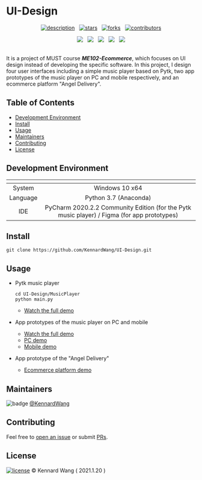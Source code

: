 # UI-Design

<div align="center">

  [![description](https://img.shields.io/badge/project-Individual-1F1F1F?style=for-the-badge)](https://github.com/KennardWang/UI-Design)
  &nbsp;
  [![stars](https://img.shields.io/github/stars/KennardWang/UI-Design?style=for-the-badge&color=FDEE21)](https://github.com/KennardWang/UI-Design/stargazers)
  &nbsp;
  [![forks](https://img.shields.io/github/forks/KennardWang/UI-Design?style=for-the-badge&color=white)](https://github.com/KennardWang/UI-Design/forks)
  &nbsp;
  [![contributors](https://img.shields.io/github/contributors/KennardWang/UI-Design?style=for-the-badge&color=8BC0D0)](https://github.com/KennardWang/UI-Design/graphs/contributors)
  
  <img src="https://img.shields.io/badge/windows-0078D6?logo=windows&logoColor=white&style=for-the-badge" />
  &nbsp;
  <img src="https://img.shields.io/badge/Python-FFD43B?style=for-the-badge&logo=python&logoColor=blue" />
  &nbsp;
  <img src="https://img.shields.io/badge/conda-342B029.svg?&style=for-the-badge&logo=anaconda&logoColor=white" />
  &nbsp;
  <img src="https://img.shields.io/badge/PyCharm-000000.svg?&style=for-the-badge&logo=PyCharm&logoColor=white" />
  &nbsp;
  <img src="https://img.shields.io/badge/Figma-F24E1E?style=for-the-badge&logo=figma&logoColor=white" />
</div>

<br>

It is a project of MUST course ***ME102-Ecommerce***, which focuses on UI design instead of developing the specific software. In this project, I design four user interfaces including a simple music player based on Pytk, two app prototypes of the music player on PC and mobile respectively, and an ecommerce platform "Angel Delivery".



## Table of Contents

- [Development Environment](#development-environment)
- [Install](#install)
- [Usage](#usage)
- [Maintainers](#maintainers)
- [Contributing](#contributing)
- [License](#license)



## Development Environment

| <!--> | <!--> |
|:---:|:---:|
| System | Windows 10 x64 |
| Language | Python 3.7 (Anaconda) |
| IDE | PyCharm 2020.2.2 Community Edition (for the Pytk music player) / Figma (for app prototypes) |



## Install

```
git clone https://github.com/KennardWang/UI-Design.git
```



## Usage

+ Pytk music player
  
  ```
  cd UI-Design/MusicPlayer
  python main.py
  ```

  + [Watch the full demo](https://kennardwang.github.io/ImageSource/Ecommerce-UI-Design/MusicPlayer.mp4)

+ App prototypes of the music player on PC and mobile

  + [Watch the full demo](https://kennardwang.github.io/ImageSource/Ecommerce-UI-Design/Prototype.mp4)
  + [PC demo](https://www.figma.com/file/Kn2CrM39fkGpzslPXWKH5L/ME102-UI-Design?node-id=0%3A1)
  + [Mobile demo](https://www.figma.com/file/Kn2CrM39fkGpzslPXWKH5L/ME102-UI-Design?node-id=78%3A0)

+ App prototype of the "Angel Delivery"

  + [Ecommerce platform demo](https://www.figma.com/file/Kn2CrM39fkGpzslPXWKH5L/Angel-Delivery-Platform-Mobile?node-id=127%3A2)



## Maintainers

![badge](https://img.shields.io/badge/maintenance-NO-EF2D5E) [@KennardWang](https://github.com/KennardWang)



## Contributing

Feel free to [open an issue](https://github.com/KennardWang/UI-Design/issues) or submit [PRs](https://github.com/KennardWang/UI-Design/pulls).



## License

[![license](https://img.shields.io/github/license/KennardWang/UI-Design)](LICENSE) © Kennard Wang ( 2021.1.20 )
